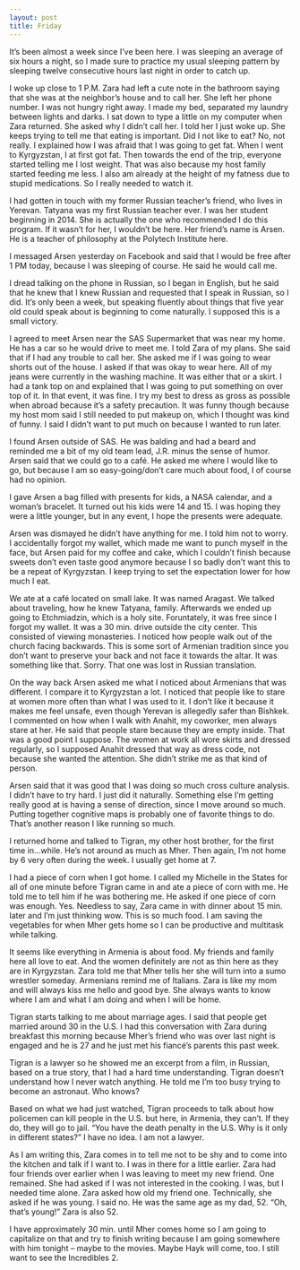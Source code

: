 ```yaml
---
layout: post
title: Friday
---
```


It’s been almost a  week since I’ve been here. I was sleeping an average of six hours a night, so I made sure to practice my usual sleeping pattern by sleeping twelve consecutive hours last night in order to catch up. 

I woke up close to 1 P.M. Zara had left a cute note in the bathroom saying that she was at the neighbor’s house and to call her. She left her phone number. I was not hungry right away. I made my bed, separated my laundry between lights and darks. I sat down to type a little on my computer when Zara returned. She asked why I didn’t call her. I told her I just woke up. She keeps trying to tell me that eating is important. Did I not like to eat? No, not really. I explained how I was afraid that I was going to get fat. When I went to Kyrgyzstan, I at first got fat. Then towards the end of the trip, everyone started telling me I lost weight. That was also because my host family started feeding me less. I also am already at the height of my fatness due to stupid medications. So I really needed to watch it. 

I had gotten in touch with my former Russian teacher’s friend, who lives in Yerevan. Tatyana was my first Russian teacher ever. I was her student beginning in 2014. She is actually the one who recommended I do this program. If it wasn’t for her, I wouldn’t be here.
Her friend’s name is Arsen. He is a teacher of philosophy at the Polytech Institute here.

I messaged Arsen yesterday on Facebook and said that I would be free after 1 PM today, because I was sleeping of course. He said he would call me.

I dread talking on the phone in Russian, so I began in English, but he said that he knew that I knew Russian and requested that I speak in Russian, so I did. It’s only been a week, but speaking fluently about things that five year old could speak about is beginning to come naturally. I supposed this is a small victory.

I agreed to meet Arsen near the SAS Supermarket that was near my home. He has a car so he would drive to meet me. I told Zara of my plans. She said that if I had any trouble to call her. She asked me if I was going to wear shorts out of the house. I asked if that was okay to wear here. All of my jeans were currently in the washing machine. It was either that or a skirt. I had a tank top on and explained that I was going to put something on over top of it. In that event, it was fine. I try my best to dress as gross as possible when abroad because it’s a safety precaution. It was funny though because my host mom said I still needed to put makeup on, which I thought was kind of funny. I said I didn’t want to put much on because I wanted to run later.

I found Arsen outside of SAS. He was balding and had a beard and reminded me a bit of my old team lead, J.R. minus the sense of humor. Arsen said that we could go to a café. He asked me where I would like to go, but because I am so easy-going/don’t care much about food, I of course had no opinion. 

I gave Arsen a bag filled with presents for kids, a NASA calendar, and a woman’s bracelet. It turned out his kids were 14 and 15. I was hoping they were a little younger, but in any event, I hope the presents were adequate.

Arsen was dismayed he didn’t have anything for me. I told him not to worry. I accidentally forgot my wallet, which made me want to punch myself in the face, but Arsen paid for my coffee and cake, which I couldn’t finish because sweets don’t even taste good anymore because I so badly don’t want this to be a repeat of Kyrgyzstan. I keep trying to set the expectation lower for how much I eat.

We ate at a café located on small lake. It was named Aragast. We talked about traveling, how he knew Tatyana, family. Afterwards we ended up going to Etchmiadzin, which is a holy site. Foruntately, it was free since I forgot my wallet. It was a 30 min. drive outside the city center. This consisted of viewing monasteries. I noticed how people walk out of the church facing backwards. This is some sort of Armenian tradition since you don’t want to preserve your back and not face it towards the altar. It was something like that. Sorry. That one was lost in Russian translation.

On the way back Arsen asked me what I noticed about Armenians that was different. I compare it to Kyrgyzstan a lot. I noticed that people like to stare at women more often than what I was used to it. I don’t like it because it makes me feel unsafe, even though Yerevan is allegedly safer than Bishkek. I commented on how when I walk with Anahit, my coworker, men always stare at her. He said that people stare because they are empty inside. That was a good point I suppose. The women at work all wore skirts and dressed regularly, so I supposed Anahit dressed that way as dress code, not because she wanted the attention. She didn’t strike me as that kind of person.

Arsen said that it was good that I was doing so much cross culture analysis. I didn’t have to try hard. I just did it naturally. Something else I’m getting really good at is having a sense of direction, since I move around so much. Putting together cognitive maps is probably one of favorite things to do. That’s another reason I like running so much.

I returned home and talked to Tigran, my other host brother, for the first time in…while. He’s not around as much as Mher. Then again, I’m not home by 6 very often during the week. I usually get home at 7. 

I had a piece of corn when I got home. I called my Michelle in the States for all of one minute before Tigran came in and ate a piece of corn with me. He told me to tell him if he was bothering me. He asked if one piece of corn was enough. Yes. Needless to say, Zara came in with dinner about 15 min. later and I’m just thinking wow. This is so much food. I am saving the vegetables for when Mher gets home so I can be productive and multitask while talking.

It seems like everything in Armenia is about food. My friends and family here all love to eat. And the women definitely are not as thin here as they are in Kyrgyzstan. Zara told me that Mher tells her she will turn into a sumo wrestler someday. Armenians remind me of Italians. Zara is like my mom and will always kiss me hello and good bye. She always wants to know where I am and what I am doing and when I will be home.

Tigran starts talking to me about marriage ages. I said that people get married around 30 in the U.S. I had this conversation with Zara during breakfast this morning because Mher’s friend who was over last night is engaged and he is 27 and he just met his fiancé’s parents this past week. 

Tigran is a lawyer so he showed me an excerpt from a film, in Russian, based on a true story, that I had a hard time understanding. Tigran doesn’t understand how I never watch anything. He told me I’m too busy trying to become an astronaut. Who knows?

Based on what we had just watched, Tigran proceeds to talk about how policemen can kill people in the U.S. but here, in Armenia, they can’t. If they do, they will go to jail. “You have the death penalty in the U.S. Why is it only in different states?” I have no idea. I am not a lawyer.

As I am writing this, Zara comes in to tell me not to be shy and to come into the kitchen and talk if I want to.  I was in there for a little earlier. Zara had four friends over earlier when I was leaving to meet my new friend. One remained. She had asked if I was not interested in the cooking. I was, but I needed time alone. Zara asked how old my friend one. Technically, she asked if he was young. I said no. He was the same age as my dad, 52. “Oh, that’s young!” Zara is also 52.

I have approximately 30 min. until Mher comes home so I am going to capitalize on that and try to finish writing because I am going somewhere with him tonight – maybe to the movies. Maybe Hayk will come, too. I still want to see the Incredibles 2.


